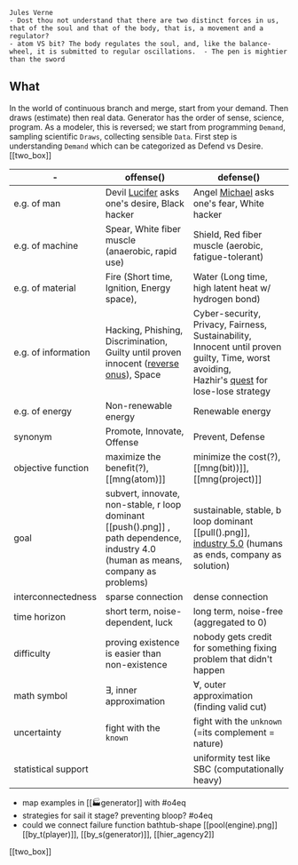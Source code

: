 ```
Jules Verne
- Dost thou not understand that there are two distinct forces in us, that of the soul and that of the body, that is, a movement and a regulator?
- atom VS bit? The body regulates the soul, and, like the balance-wheel, it is submitted to regular oscillations.  - The pen is mightier than the sword 
```

## What
In the world of continuous branch and merge, start from your demand. Then draws (estimate) then real data. Generator has the order of sense, science, program. As a modeler, this is reversed; we start from programming `Demand`, sampling scientific `Draws`, collecting sensible `Data`. First step is understanding `Demand` which can be categorized as Defend vs Desire.
[[two_box]]

| -                   | offense()                                                                                                                                   | defense()                                                                                                                                                                                                                                                                                                                     |
| ------------------- | ----------------------------------------------------------------------------------------------------------------------------------------- | --------------------------------------------------------------------------------------------------------------------------------------------------------------------------------------------------------------------------------------------------------------------------------------------------------------------------- |
| e.g. of man         | Devil [Lucifer](https://en.wikipedia.org/wiki/Lucifer) asks one's desire, Black hacker                                                    | Angel [Michael](https://en.wikipedia.org/wiki/Michael_(archangel)) asks one's fear, White hacker                                                                                                                                                                                                                            |
| e.g. of machine     | Spear, White fiber muscle (anaerobic, rapid use)                                                                                          | Shield, Red fiber muscle (aerobic, fatigue-tolerant)                                                                                                                                                                                                                                                                        |
| e.g. of material    | Fire (Short time, Ignition, Energy space),                                                                                                | Water (Long time, high latent heat w/ hydrogen bond)                                                                                                                                                                                                                                                                        |
| e.g. of information | Hacking, Phishing, Discrimination, Guilty until proven innocent ([reverse onus](https://en.wikipedia.org/wiki/Reverse_onus)), Space       | Cyber-security, Privacy, Fairness, Sustainability, Innocent until proven guilty, Time, worst avoiding, Hazhir's [quest](https://medium.com/@jahandad.memarian/hazhir-rahmandad-applying-system-dynamics-to-social-challenges-998b5bb62f84) for lose-lose strategy                                                           |
| e.g. of energy      | Non-renewable energy                                                                                                                      | Renewable energy                                                                                                                                                                                                                                                                                                            |
| synonym             | Promote, Innovate, Offense                                                                                                                | Prevent, Defense                                                                                                                                                                                                                                                                                                            |
| objective function  | maximize the benefit(?), [[mng(atom)]]                                                                                                    | minimize the cost(?),   [[mng(bit))]], [[mng(project)]]                                                                                                                                                                                                                                                                      |
| goal                | subvert, innovate, non-stable, r loop dominant [[push().png]] , path dependence, industry 4.0 (human as means, company as problems)                          | sustainable, stable, b loop dominant  [[pull().png]], [industry 5.0](https://www.forbes.com/sites/jeroenkraaijenbrink/2022/05/24/what-is-industry-50-and-how-it-will-radically-change-your-business-strategy/?fbclid=IwAR0dfsxXp54qUtXG1RK-Jrof1E4qjceVnnL1umE3EvZeIkttv6KSwmktsT8&sh=2815339120bd) (humans as ends, company as solution) |
| interconnectedness  | sparse connection                                                                                                                         | dense connection                                                                                                                                                                                                                                                                                                            |
| time horizon        | short term, noise-dependent, luck                                                                                                               | long term, noise-free (aggregated to 0)                                                                                                                                                                                                                                                                                     |
| difficulty          | proving existence is easier than non-existence                                                                                            | nobody gets credit for something fixing problem that didn't happen                                                                                                                                                                                                                                                          |
| math symbol         | $\exists$, inner approximation                                                                                                            | $\forall$, outer approximation (finding valid cut)                                                                                                                                                                                                                                                                          |
| uncertainty         | fight with the `known`                                                                                                                    | fight with the `unknown` (=its complement = nature)                                                                                                                                                                                                                                                                         |
| statistical support |                                                                                                                                           | uniformity test like SBC (computationally heavy)                                                                                                                                                                                                                                                                            |

- map examples in [[🏭generator]] with #o4eq 
- strategies for sail it stage? preventing bloop? #o4eq 
- could we connect failure function bathtub-shape [[pool(engine).png]]
[[by_t(player)]], [[by_s(generator)]], [[hier_agency2]]

[[two_box]]